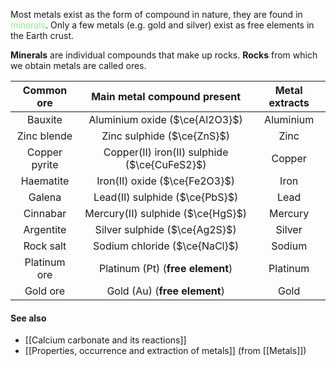 Most metals exist as the form of compound in nature, they are found in <span style="color: lightgreen">minerals</span>. Only a few metals (e.g. gold and silver) exist as free elements in the Earth crust.

**Minerals** are individual compounds that make up rocks. **Rocks** from which we obtain metals are called ores.

| **Common ore** |       **Main metal compound present**        | **Metal extracts** |
| :------------: | :------------------------------------------: | :----------------: |
|    Bauxite     |        Aluminium oxide ($\ce{Al2O3}$)        |     Aluminium      |
|  Zinc blende   |          Zinc sulphide ($\ce{ZnS}$)          |        Zinc        |
| Copper pyrite  | Copper(II) iron(II) sulphide ($\ce{CuFeS2}$) |       Copper       |
|   Haematite    |        Iron(II) oxide ($\ce{Fe2O3}$)         |        Iron        |
|     Galena     |        Lead(II) sulphide ($\ce{PbS}$)        |        Lead        |
|    Cinnabar    |      Mercury(II) sulphide ($\ce{HgS}$)       |      Mercury       |
|   Argentite    |        Silver sulphide ($\ce{Ag2S}$)         |       Silver       |
|   Rock salt    |        Sodium chloride ($\ce{NaCl}$)         |       Sodium       |
|  Platinum ore  |       Platinum (Pt) (**free element**)       |      Platinum      |
|    Gold ore    |         Gold (Au) (**free element**)         |        Gold        |
#### See also
- [[Calcium carbonate and its reactions]]
- [[Properties, occurrence and extraction of metals]] (from [[Metals]])
